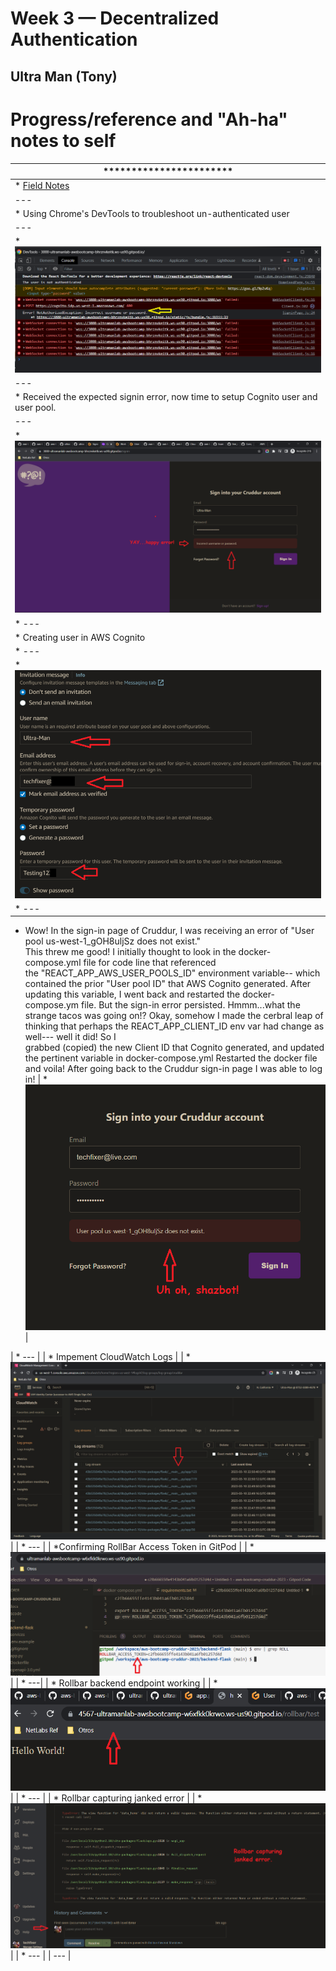 # Week 3 — Decentralized Authentication

## Ultra Man (Tony)


# Progress/reference and "Ah-ha" notes to self
| *********************** |
| --- |
| * [Field Notes](https://github.com/ultraman-labs/aws-bootcamp-cruddur-2023/blob/main/_docs/assets/week3/Notes-Week3.txt) |
| --- |
| * Using Chrome's DevTools to troubleshoot un-authenticated user |
| --- |
| * ![Sigin Error](../_docs/assets/week3/goodsignuperror.png) |
| --- |
| * Received the expected signin error, now time to setup Cognito user and user pool.|
| --- |
| * ![Happy Error](../_docs/assets/week3/happyerror.png) |
| * ---|
| * Creating user in AWS Cognito
| * ---|
| * ![Cognito User](../_docs/assets/week3/creatinguser.png) |
| * --- |
 * Wow! In the sign-in page of Cruddur, I was receiving an error of "User pool us-west-1_gOH8uljSz does not exist."  
    This threw me good! I initially thought to look in the docker-compose.yml file for code line that referenced  
    the "REACT_APP_AWS_USER_POOLS_ID" environment variable-- which contained the prior "User pool ID" that AWS 
    Cognito generated. After updating this variable, I went back and restarted the docker-compose.ym file. But 
    the sign-in error persisted. Hmmm...what the strange tacos was going on!? Okay, somehow I made the cerbral 
    leap of thinking that perhaps the REACT_APP_CLIENT_ID env var had change as well--- well it did! So I  
    grabbed (copied) the new Client ID that Cognito generated, and updated the pertinent variable in docker-compose.yml 
    Restarted the docker file and voila! After going back to the Cruddur sign-in page I was able to log in! 
| * ![Another Sigin Error](../_docs/assets/week3/signinerror.png) |

| * --- |
| * Impement CloudWatch Logs |
| * ![CLoud Watch Logs](../_docs/assets/week2/logstreams.png) |
| * --- |
| *Confirming RollBar Access Token in GitPod |
| * ![RollBar Acess Token](../_docs/assets/week2/rollbaraccesstoken.png) |
| * ---|
| * Rollbar backend endpoint working |
| * ![RollBar Acess Token](../_docs/assets/week2/holarollbar.png) |
| * --- |
| * Rollbar capturing janked error |
| * ![RollBar Acess Token](../_docs/assets/week2/rollbarjankederror.png) |
| * --- |
| --- |





